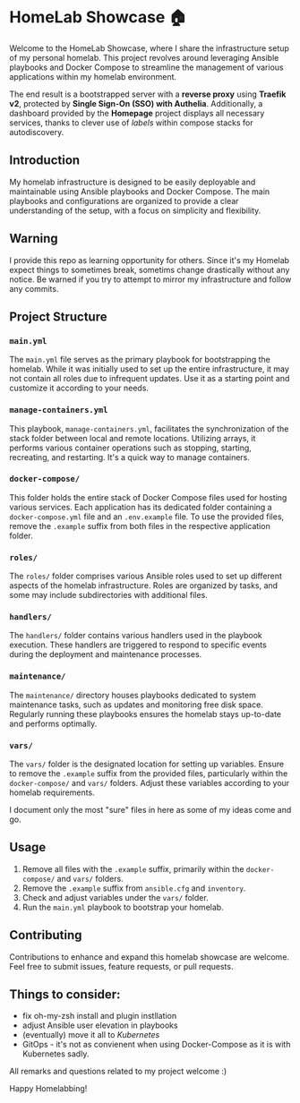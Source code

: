 # HomeLab Showcase 🏠

Welcome to the HomeLab Showcase, where I share the infrastructure setup of my personal homelab. This project revolves around leveraging Ansible playbooks and Docker Compose to streamline the management of various applications within my homelab environment.

The end result is a bootstrapped server with a **reverse proxy** using **Traefik v2**, protected by **Single Sign-On (SSO) with Authelia**. Additionally, a dashboard provided by the **Homepage** project displays all necessary services, thanks to clever use of *labels* within compose stacks for autodiscovery.


## Introduction

My homelab infrastructure is designed to be easily deployable and maintainable using Ansible playbooks and Docker Compose. The main playbooks and configurations are organized to provide a clear understanding of the setup, with a focus on simplicity and flexibility.

## Warning

I provide this repo as learning opportunity for others. Since it's my Homelab expect things to sometimes break, sometims change drastically without any notice. Be warned if you try to attempt to mirror my infrastructure and follow any commits.

## Project Structure

### `main.yml`

The `main.yml` file serves as the primary playbook for bootstrapping the homelab. While it was initially used to set up the entire infrastructure, it may not contain all roles due to infrequent updates. Use it as a starting point and customize it according to your needs.

### `manage-containers.yml`

This playbook, `manage-containers.yml`, facilitates the synchronization of the stack folder between local and remote locations. Utilizing arrays, it performs various container operations such as stopping, starting, recreating, and restarting. It's a quick way to manage containers.

### `docker-compose/`

This folder holds the entire stack of Docker Compose files used for hosting various services. Each application has its dedicated folder containing a `docker-compose.yml` file and an `.env.example` file. To use the provided files, remove the `.example` suffix from both files in the respective application folder.

### `roles/`

The `roles/` folder comprises various Ansible roles used to set up different aspects of the homelab infrastructure. Roles are organized by tasks, and some may include subdirectories with additional files.

### `handlers/`

The `handlers/` folder contains various handlers used in the playbook execution. These handlers are triggered to respond to specific events during the deployment and maintenance processes.

### `maintenance/`

The `maintenance/` directory houses playbooks dedicated to system maintenance tasks, such as updates and monitoring free disk space. Regularly running these playbooks ensures the homelab stays up-to-date and performs optimally.

### `vars/`

The `vars/` folder is the designated location for setting up variables. Ensure to remove the `.example` suffix from the provided files, particularly within the `docker-compose/` and `vars/` folders. Adjust these variables according to your homelab requirements.

I document only the most "sure" files in here as some of my ideas come and go.

## Usage

1. Remove all files with the `.example` suffix, primarily within the `docker-compose/` and `vars/` folders.
2. Remove the `.example` suffix from `ansible.cfg` and `inventory`.
3. Check and adjust variables under the `vars/` folder.
4. Run the `main.yml` playbook to bootstrap your homelab.

## Contributing

Contributions to enhance and expand this homelab showcase are welcome. Feel free to submit issues, feature requests, or pull requests.


## Things to consider:

- fix oh-my-zsh install and plugin instllation
- adjust Ansible user elevation in playbooks
- (eventually) move it all to *Kubernetes*
- GitOps - it's not as convienent when using Docker-Compose as it is with Kubernetes sadly.


All remarks and questions related to my project welcome :)


Happy Homelabbing!